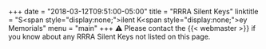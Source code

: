 +++
date = "2018-03-12T09:51:00-05:00"
title = "RRRA Silent Keys"
linktitle = "S<span style=\"display:none;\">ilent </span>K<span style=\"display:none;\">ey Memorials</span>"
menu = "main"
+++
:warning: Please contact the {{< webmaster >}}
if you know about any RRRA Silent Keys not listed on this page.


